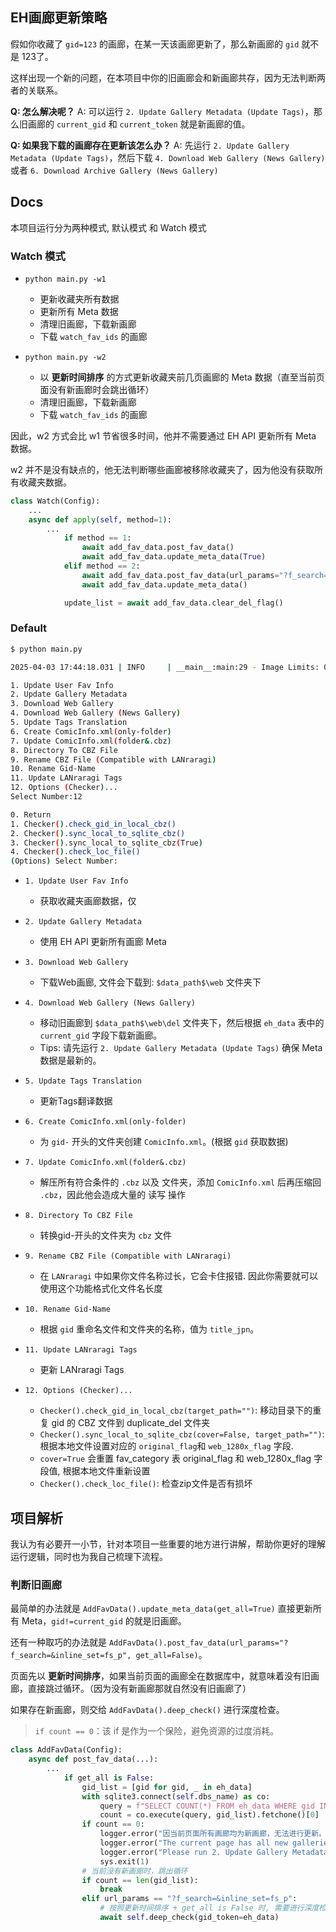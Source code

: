 ## EH画廊更新策略

假如你收藏了 `gid=123` 的画廊，在某一天该画廊更新了，那么新画廊的 `gid` 就不是 123了。

这样出现一个新的问题，在本项目中你的旧画廊会和新画廊共存，因为无法判断两者的关联系。

**Q: 怎么解决呢？**
A: 可以运行 `2. Update Gallery Metadata (Update Tags)`，那么旧画廊的 `current_gid` 和 `current_token` 就是新画廊的值。

**Q: 如果我下载的画廊存在更新该怎么办？**
A: 先运行 `2. Update Gallery Metadata (Update Tags)`，然后下载 `4. Download Web Gallery (News Gallery)` 或者 `6. Download Archive Gallery (News Gallery)`

## Docs

本项目运行分为两种模式, 默认模式 和 Watch 模式

### Watch 模式

- `python main.py -w1`
  - 更新收藏夹所有数据
  - 更新所有 Meta 数据
  - 清理旧画廊，下载新画廊
  - 下载 `watch_fav_ids` 的画廊

- `python main.py -w2`
  - 以 **更新时间排序** 的方式更新收藏夹前几页画廊的 Meta 数据（直至当前页面没有新画廊时会跳出循环）
  - 清理旧画廊，下载新画廊
  - 下载 `watch_fav_ids` 的画廊

因此，w2 方式会比 w1 节省很多时间，他并不需要通过 EH API 更新所有 Meta 数据。

w2 并不是没有缺点的，他无法判断哪些画廊被移除收藏夹了，因为他没有获取所有收藏夹数据。

```python
class Watch(Config):
    ...
    async def apply(self, method=1):
        ...
            if method == 1:
                await add_fav_data.post_fav_data()
                await add_fav_data.update_meta_data(True)
            elif method == 2:
                await add_fav_data.post_fav_data(url_params="?f_search=&inline_set=fs_p", get_all=False)
                await add_fav_data.update_meta_data()

            update_list = await add_fav_data.clear_del_flag()
```

### Default


```sh
$ python main.py 

2025-04-03 17:44:18.031 | INFO     | __main__:main:29 - Image Limits: 0 / 50000

1. Update User Fav Info
2. Update Gallery Metadata
3. Download Web Gallery
4. Download Web Gallery (News Gallery)
5. Update Tags Translation
6. Create ComicInfo.xml(only-folder)
7. Update ComicInfo.xml(folder&.cbz)
8. Directory To CBZ File
9. Rename CBZ File (Compatible with LANraragi)
10. Rename Gid-Name
11. Update LANraragi Tags
12. Options (Checker)...
Select Number:12

0. Return
1. Checker().check_gid_in_local_cbz()
2. Checker().sync_local_to_sqlite_cbz()
3. Checker().sync_local_to_sqlite_cbz(True)
4. Checker().check_loc_file()
(Options) Select Number:
```



- `1. Update User Fav Info`
  - 获取收藏夹画廊数据，仅
- `2. Update Gallery Metadata`
  - 使用 EH API 更新所有画廊 Meta
- `3. Download Web Gallery`
  - 下载Web画廊, 文件会下载到: `$data_path$\web` 文件夹下
- `4. Download Web Gallery (News Gallery)`
  - 移动旧画廊到 `$data_path$\web\del` 文件夹下，然后根据 `eh_data` 表中的 `current_gid` 字段下载新画廊。
  - Tips: 请先运行 `2. Update Gallery Metadata (Update Tags)` 确保 Meta 数据是最新的。
- `5. Update Tags Translation`
  - 更新Tags翻译数据
- `6. Create ComicInfo.xml(only-folder)`
  - 为 `gid-` 开头的文件夹创建 `ComicInfo.xml`。(根据 `gid` 获取数据)

- `7. Update ComicInfo.xml(folder&.cbz)`
  - 解压所有符合条件的 `.cbz` 以及 文件夹，添加 `ComicInfo.xml` 后再压缩回 `.cbz`，因此他会造成大量的 读写 操作
- `8. Directory To CBZ File`
  - 转换gid-开头的文件夹为 `cbz` 文件
- `9. Rename CBZ File (Compatible with LANraragi)`
  - 在 `LANraragi` 中如果你文件名称过长，它会卡住报错. 因此你需要就可以使用这个功能格式化文件名长度
- `10. Rename Gid-Name`
  - 根据 `gid` 重命名文件和文件夹的名称，值为 `title_jpn`。
- `11. Update LANraragi Tags`
  - 更新 LANraragi Tags
- `12. Options (Checker)...`
  - `Checker().check_gid_in_local_cbz(target_path="")`: 移动目录下的重复 gid 的 CBZ 文件到 duplicate_del 文件夹
  - `Checker().sync_local_to_sqlite_cbz(cover=False, target_path="")`: 根据本地文件设置对应的 `original_flag`和 `web_1280x_flag` 字段. 
  - `cover=True` 会重置 fav_category 表 original_flag 和 web_1280x_flag 字段值, 根据本地文件重新设置
  - `Checker().check_loc_file()`: 检查zip文件是否有损坏

## 项目解析

我认为有必要开一小节，针对本项目一些重要的地方进行讲解，帮助你更好的理解运行逻辑，同时也为我自己梳理下流程。

### 判断旧画廊

最简单的办法就是 `AddFavData().update_meta_data(get_all=True)` 直接更新所有 Meta，`gid!=current_gid` 的就是旧画廊。

还有一种取巧的办法就是 `AddFavData().post_fav_data(url_params="?f_search=&inline_set=fs_p", get_all=False)`。

页面先以 **更新时间排序**，如果当前页面的画廊全在数据库中，就意味着没有旧画廊，直接跳过循环。（因为没有新画廊那就自然没有旧画廊了）

如果存在新画廊，则交给 `AddFavData().deep_check()` 进行深度检查。

> `if count == 0`：该 if 是作为一个保险，避免资源的过度消耗。

```python
class AddFavData(Config):
    async def post_fav_data(...):
        ...
            if get_all is False:
                gid_list = [gid for gid, _ in eh_data]
                with sqlite3.connect(self.dbs_name) as co:
                    query = f"SELECT COUNT(*) FROM eh_data WHERE gid IN ({','.join(['?'] * len(gid_list))})"
                    count = co.execute(query, gid_list).fetchone()[0]
                if count == 0:
                    logger.error("因当前页面所有画廊均为新画廊，无法进行更新。")
                    logger.error("The current page has all new galleries, unable to update.")
                    logger.error("Please run 2. Update Gallery Metadata >>> 1. Update User Fav Info")
                    sys.exit(1)
                # 当前没有新画廊时，跳出循环
                if count == len(gid_list):
                    break
                elif url_params == "?f_search=&inline_set=fs_p":
                    # 按照更新时间排序 + get_all is False 时, 需要进行深度检测
                    await self.deep_check(gid_token=eh_data)
```


